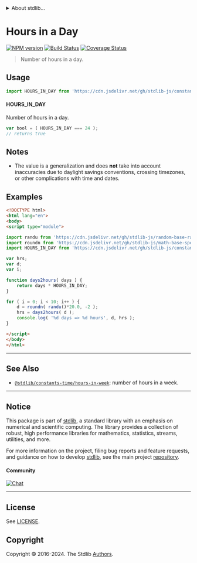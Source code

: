 <!--

@license Apache-2.0

Copyright (c) 2018 The Stdlib Authors.

Licensed under the Apache License, Version 2.0 (the "License");
you may not use this file except in compliance with the License.
You may obtain a copy of the License at

   http://www.apache.org/licenses/LICENSE-2.0

Unless required by applicable law or agreed to in writing, software
distributed under the License is distributed on an "AS IS" BASIS,
WITHOUT WARRANTIES OR CONDITIONS OF ANY KIND, either express or implied.
See the License for the specific language governing permissions and
limitations under the License.

-->


<details>
  <summary>
    About stdlib...
  </summary>
  <p>We believe in a future in which the web is a preferred environment for numerical computation. To help realize this future, we've built stdlib. stdlib is a standard library, with an emphasis on numerical and scientific computation, written in JavaScript (and C) for execution in browsers and in Node.js.</p>
  <p>The library is fully decomposable, being architected in such a way that you can swap out and mix and match APIs and functionality to cater to your exact preferences and use cases.</p>
  <p>When you use stdlib, you can be absolutely certain that you are using the most thorough, rigorous, well-written, studied, documented, tested, measured, and high-quality code out there.</p>
  <p>To join us in bringing numerical computing to the web, get started by checking us out on <a href="https://github.com/stdlib-js/stdlib">GitHub</a>, and please consider <a href="https://opencollective.com/stdlib">financially supporting stdlib</a>. We greatly appreciate your continued support!</p>
</details>

# Hours in a Day

[![NPM version][npm-image]][npm-url] [![Build Status][test-image]][test-url] [![Coverage Status][coverage-image]][coverage-url] <!-- [![dependencies][dependencies-image]][dependencies-url] -->

> Number of hours in a day.



<section class="usage">

## Usage

```javascript
import HOURS_IN_DAY from 'https://cdn.jsdelivr.net/gh/stdlib-js/constants-time-hours-in-day@v0.3.0-esm/index.mjs';
```

#### HOURS_IN_DAY

Number of hours in a day.

```javascript
var bool = ( HOURS_IN_DAY === 24 );
// returns true
```

</section>

<!-- /.usage -->

<section class="notes">

## Notes

-   The value is a generalization and does **not** take into account inaccuracies due to daylight savings conventions, crossing timezones, or other complications with time and dates. 

</section>

<!-- /.notes -->

<section class="examples">

## Examples

<!-- eslint no-undef: "error" -->

```html
<!DOCTYPE html>
<html lang="en">
<body>
<script type="module">

import randu from 'https://cdn.jsdelivr.net/gh/stdlib-js/random-base-randu@esm/index.mjs';
import roundn from 'https://cdn.jsdelivr.net/gh/stdlib-js/math-base-special-roundn@esm/index.mjs';
import HOURS_IN_DAY from 'https://cdn.jsdelivr.net/gh/stdlib-js/constants-time-hours-in-day@v0.3.0-esm/index.mjs';

var hrs;
var d;
var i;

function days2hours( days ) {
    return days * HOURS_IN_DAY;
}

for ( i = 0; i < 10; i++ ) {
    d = roundn( randu()*20.0, -2 );
    hrs = days2hours( d );
    console.log( '%d days => %d hours', d, hrs );
}

</script>
</body>
</html>
```

</section>

<!-- /.examples -->

<!-- Section for related `stdlib` packages. Do not manually edit this section, as it is automatically populated. -->

<section class="related">

* * *

## See Also

-   <span class="package-name">[`@stdlib/constants-time/hours-in-week`][@stdlib/constants/time/hours-in-week]</span><span class="delimiter">: </span><span class="description">number of hours in a week.</span>

</section>

<!-- /.related -->

<!-- Section for all links. Make sure to keep an empty line after the `section` element and another before the `/section` close. -->


<section class="main-repo" >

* * *

## Notice

This package is part of [stdlib][stdlib], a standard library with an emphasis on numerical and scientific computing. The library provides a collection of robust, high performance libraries for mathematics, statistics, streams, utilities, and more.

For more information on the project, filing bug reports and feature requests, and guidance on how to develop [stdlib][stdlib], see the main project [repository][stdlib].

#### Community

[![Chat][chat-image]][chat-url]

---

## License

See [LICENSE][stdlib-license].


## Copyright

Copyright &copy; 2016-2024. The Stdlib [Authors][stdlib-authors].

</section>

<!-- /.stdlib -->

<!-- Section for all links. Make sure to keep an empty line after the `section` element and another before the `/section` close. -->

<section class="links">

[npm-image]: http://img.shields.io/npm/v/@stdlib/constants-time-hours-in-day.svg
[npm-url]: https://npmjs.org/package/@stdlib/constants-time-hours-in-day

[test-image]: https://github.com/stdlib-js/constants-time-hours-in-day/actions/workflows/test.yml/badge.svg?branch=v0.3.0
[test-url]: https://github.com/stdlib-js/constants-time-hours-in-day/actions/workflows/test.yml?query=branch:v0.3.0

[coverage-image]: https://img.shields.io/codecov/c/github/stdlib-js/constants-time-hours-in-day/main.svg
[coverage-url]: https://codecov.io/github/stdlib-js/constants-time-hours-in-day?branch=main

<!--

[dependencies-image]: https://img.shields.io/david/stdlib-js/constants-time-hours-in-day.svg
[dependencies-url]: https://david-dm.org/stdlib-js/constants-time-hours-in-day/main

-->

[chat-image]: https://img.shields.io/gitter/room/stdlib-js/stdlib.svg
[chat-url]: https://app.gitter.im/#/room/#stdlib-js_stdlib:gitter.im

[stdlib]: https://github.com/stdlib-js/stdlib

[stdlib-authors]: https://github.com/stdlib-js/stdlib/graphs/contributors

[umd]: https://github.com/umdjs/umd
[es-module]: https://developer.mozilla.org/en-US/docs/Web/JavaScript/Guide/Modules

[deno-url]: https://github.com/stdlib-js/constants-time-hours-in-day/tree/deno
[deno-readme]: https://github.com/stdlib-js/constants-time-hours-in-day/blob/deno/README.md
[umd-url]: https://github.com/stdlib-js/constants-time-hours-in-day/tree/umd
[umd-readme]: https://github.com/stdlib-js/constants-time-hours-in-day/blob/umd/README.md
[esm-url]: https://github.com/stdlib-js/constants-time-hours-in-day/tree/esm
[esm-readme]: https://github.com/stdlib-js/constants-time-hours-in-day/blob/esm/README.md
[branches-url]: https://github.com/stdlib-js/constants-time-hours-in-day/blob/main/branches.md

[stdlib-license]: https://raw.githubusercontent.com/stdlib-js/constants-time-hours-in-day/main/LICENSE

<!-- <related-links> -->

[@stdlib/constants/time/hours-in-week]: https://github.com/stdlib-js/constants-time-hours-in-week/tree/esm

<!-- </related-links> -->

</section>

<!-- /.links -->
